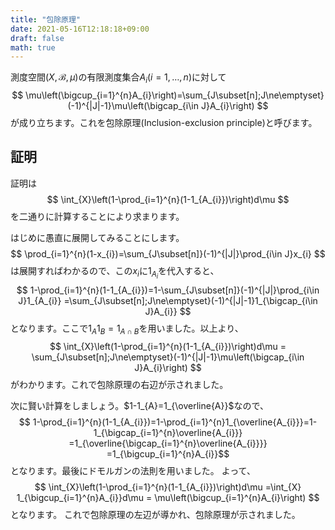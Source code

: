 ```yaml
---
title: "包除原理"
date: 2021-05-16T12:18:18+09:00
draft: false
math: true
---
```


測度空間$(X,\mathcal{B},\mu)$の有限測度集合$A_{i}(i=1,\dots,n)$に対して
$$
\mu\left(\bigcup_{i=1}^{n}A_{i}\right)=\sum_{J\subset[n];J\ne\emptyset}(-1)^{|J|-1}\mu\left(\bigcap_{i\in J}A_{i}\right)
$$
が成り立ちます。これを包除原理(Inclusion-exclusion principle)と呼びます。

## 証明
証明は
$$
\int_{X}\left(1-\prod_{i=1}^{n}(1-1_{A_{i}})\right)d\mu
$$
を二通りに計算することにより求まります。

はじめに愚直に展開してみることにします。
$$
\prod_{i=1}^{n}(1-x_{i})=\sum_{J\subset[n]}(-1)^{|J|}\prod_{i\in J}x_{i}
$$
は展開すればわかるので、この$x_{i}$に$1_{A_{i}}$を代入すると、
$$
1-\prod_{i=1}^{n}(1-1_{A_{i}})=1-\sum_{J\subset[n]}(-1)^{|J|}\prod_{i\in J}1_{A_{i}}
=\sum_{J\subset[n];J\ne\emptyset}(-1)^{|J|-1}1_{\bigcap_{i\in J}A_{i}}
$$
となります。ここで$1_{A}1_{B}=1_{A\cap B}$を用いました。以上より、
$$
\int_{X}\left(1-\prod_{i=1}^{n}(1-1_{A_{i}})\right)d\mu
= \sum_{J\subset[n];J\ne\emptyset}(-1)^{|J|-1}\mu\left(\bigcap_{i\in J}A_{i}\right)
$$
がわかります。これで包除原理の右辺が示されました。

次に賢い計算をしましょう。$1-1_{A}=1_{\overline{A}}$なので、
$$
1-\prod_{i=1}^{n}(1-1_{A_{i}})=1-\prod_{i=1}^{n}1_{\overline{A_{i}}}=1-1_{\bigcap_{i=1}^{n}\overline{A_{i}}}
=1_{\overline{\bigcap_{i=1}^{n}\overline{A_{i}}}}
=1_{\bigcup_{i=1}^{n}A_{i}}$$
となります。最後にドモルガンの法則を用いました。
よって、
$$
\int_{X}\left(1-\prod_{i=1}^{n}(1-1_{A_{i}})\right)d\mu
=\int_{X} 1_{\bigcup_{i=1}^{n}A_{i}}d\mu
= \mu\left(\bigcup_{i=1}^{n}A_{i}\right)
$$
となります。
これで包除原理の左辺が導かれ、包除原理が示されました。